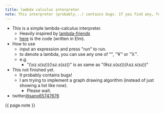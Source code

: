 ```yaml
---
title: lambda calculus interpreter
note: This interpreter (probably...) contains bugs. If you find any, feel free to tell me...
---
```

- This is a simple lambda-calculus interpreter.
  - Heavily inspired by [lambda-friends](https://nikosai.ml/lambda-friends/)
  - [here](https://github.com/sano-jin/lambda.git) is the code (written in Elm). 
- How to use
  - input an expression and press "run" to run. 
  - to denote a lambda, you can use any one of "\", ™¥™ or ™λ™.
  - e.g.
    - "(\sz.s(sz))(\sz.s(sz))" is as same as "(¥sz.s(sz))(λsz.s(sz))"
- This not finished yet.
  - It probably contains bugs!
  - I am trying to implement a graph drawing algorithm (instead of just showing a list like now).
    - Please wait.
- twitter[@sano65747676](https://twitter.com/sano65747676)

<script src="lambda.js"></script>
<div id="myapp"></div>
<p> {{ page.note }} </p>
<script>
  var app = Elm.Main.init({
    node: document.getElementById('myapp')
  });
</script>
